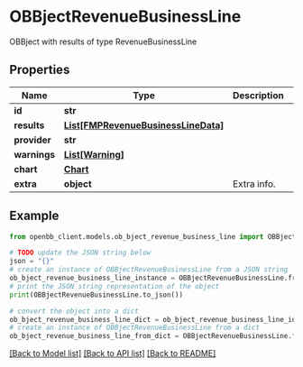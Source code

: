 # OBBjectRevenueBusinessLine

OBBject with results of type RevenueBusinessLine

## Properties

Name | Type | Description | Notes
------------ | ------------- | ------------- | -------------
**id** | **str** |  | [optional] 
**results** | [**List[FMPRevenueBusinessLineData]**](FMPRevenueBusinessLineData.md) |  | [optional] 
**provider** | **str** |  | [optional] 
**warnings** | [**List[Warning]**](Warning.md) |  | [optional] 
**chart** | [**Chart**](Chart.md) |  | [optional] 
**extra** | **object** | Extra info. | [optional] 

## Example

```python
from openbb_client.models.ob_bject_revenue_business_line import OBBjectRevenueBusinessLine

# TODO update the JSON string below
json = "{}"
# create an instance of OBBjectRevenueBusinessLine from a JSON string
ob_bject_revenue_business_line_instance = OBBjectRevenueBusinessLine.from_json(json)
# print the JSON string representation of the object
print(OBBjectRevenueBusinessLine.to_json())

# convert the object into a dict
ob_bject_revenue_business_line_dict = ob_bject_revenue_business_line_instance.to_dict()
# create an instance of OBBjectRevenueBusinessLine from a dict
ob_bject_revenue_business_line_from_dict = OBBjectRevenueBusinessLine.from_dict(ob_bject_revenue_business_line_dict)
```
[[Back to Model list]](../README.md#documentation-for-models) [[Back to API list]](../README.md#documentation-for-api-endpoints) [[Back to README]](../README.md)



